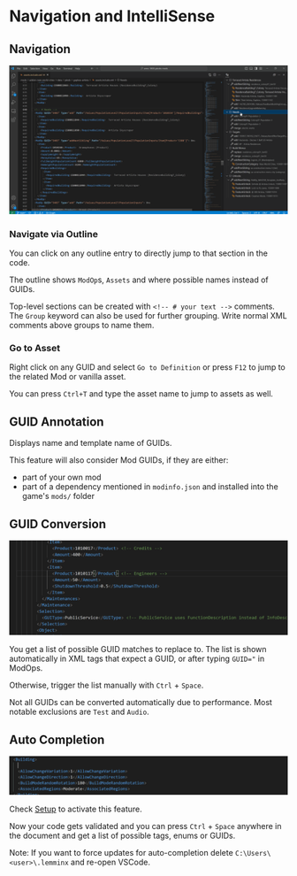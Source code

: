 # Navigation and IntelliSense

## Navigation

![](./images/navigation.gif)

### Navigate via Outline

You can click on any outline entry to directly jump to that section in the code.

The outline shows `ModOp`s, `Assets` and where possible names instead of GUIDs.

Top-level sections can be created with `<!-- # your text -->` comments.
The `Group` keyword can also be used for further grouping.
Write normal XML comments above groups to name them.

### Go to Asset

Right click on any GUID and select `Go to Definition` or press `F12` to jump to the related Mod or vanilla asset.

You can press `Ctrl+T` and type the asset name to jump to assets as well.

## GUID Annotation

Displays name and template name of GUIDs.

This feature will also consider Mod GUIDs, if they are either:
- part of your own mod
- part of a dependency mentioned in `modinfo.json` and installed into the game's `mods/` folder

## GUID Conversion

![](./images/guid-utils.gif)

You get a list of possible GUID matches to replace to.
The list is shown automatically in XML tags that expect a GUID, or after typing `GUID="` in ModOps.

Otherwise, trigger the list manually with `Ctrl` + `Space`.

Not all GUIDs can be converted automatically due to performance. Most notable exclusions are `Test` and `Audio`.

## Auto Completion

![](./images/autocompletion.gif)

Check [Setup](#setup) to activate this feature.

Now your code gets validated and you can press `Ctrl` + `Space` anywhere in the document and get a list of possible tags, enums or GUIDs.

Note: If you want to force updates for auto-completion delete `C:\Users\<user>\.lemminx` and re-open VSCode.